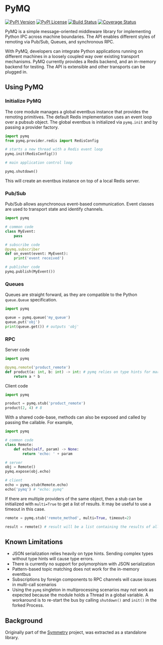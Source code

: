 PyMQ
====

[![PyPI Version](https://badge.fury.io/py/pymq.svg)](https://badge.fury.io/py/pymq)
[![PyPI License](https://img.shields.io/pypi/l/pymq.svg)](https://img.shields.io/pypi/l/pymq.svg)
[![Build Status](https://travis-ci.org/thrau/pymq.svg?branch=master)](https://travis-ci.org/thrau/pymq)
[![Coverage Status](https://coveralls.io/repos/github/thrau/pymq/badge.svg?branch=master)](https://coveralls.io/github/thrau/pymq?branch=master)

PyMQ is a simple message-oriented middleware library for implementing Python IPC across machine boundaries. The API
enables different styles of remoting via Pub/Sub, Queues, and synchronous RPC.

With PyMQ, developers can integrate Python applications running on different machines in a loosely coupled way over
existing transport mechanisms. PyMQ currently provides a Redis backend, and an in-memory backend for testing. The API is
extensible and other transports can be plugged in.

Using PyMQ
----------

### Initialize PyMQ

The core module manages a global eventbus instance that provides the remoting primitives. The default Redis
implementation uses an event loop over a pubsub object. The global eventbus is initialized via `pymq.init` and by
passing a provider factory.

```python
import pymq
from pymq.provider.redis import RedisConfig

# starts a new thread with a Redis event loop
pymq.init(RedisConfig())

# main application control loop

pymq.shutdown()
```
This will create an eventbus instance on top of a local Redis server.

### Pub/Sub

Pub/Sub allows asynchronous event-based communication. Event classes are used to transport state and identify channels.

```python
import pymq

# common code
class MyEvent:
    pass

# subscribe code
@pymq.subscriber
def on_event(event: MyEvent):
    print('event received')

# publisher code
pymq.publish(MyEvent())
```

### Queues

Queues are straight forward, as they are compatible to the Python `queue.Queue` specification.

```python
import pymq

queue = pymq.queue('my_queue') 
queue.put('obj')
print(queue.get()) # outputs 'obj'
```

### RPC

Server code

```python
import pymq

@pymq.remote('product_remote')
def product(a: int, b: int) -> int: # pymq relies on type hints for marshalling
    return a * b
```

Client code
```python
import pymq

product = pymq.stub('product_remote')
product(2, 4) # 8
```

With a shared code-base, methods can also be exposed and called by passing the callable. For example,
```python
import pymq

# common code
class Remote:
    def echo(self, param) -> None:
        return 'echo: ' + param

# server
obj = Remote()
pymq.expose(obj.echo)

# client
echo = pymq.stub(Remote.echo)
echo('pymq') # "echo: pymq"
```

If there are multiple providers of the same object, then a stub can be initialized with `multi=True` to get a list of
results. It may be useful to use a timeout in this case.

```python
remote = pymq.stub('remote_method', multi=True, timeout=2)

result = remote() # result will be a list containing the results of all invocations of available remote objects
```

Known Limitations
-----------------

* JSON serialization relies heavily on type hints. Sending complex types without type hints will cause type errors.
* There is currently no support for polymorphism with JSON serialization
* Pattern-based topic matching does not work for the in-memory eventbus
* Subscriptions by foreign components to RPC channels will cause issues in multi-call scenarios
* Using the `pymq` singleton in multiprocessing scenarios may not work as expected because the module holds a Thread in
  a global variable. A workaround is to re-start the bus by calling `shutdown()` and `init()` in the forked Process.

Background
----------

Originally part of the [Symmetry](https://git.dsg.tuwien.ac.at/mc2/symmetry) project, was extracted as a standalone
library.
